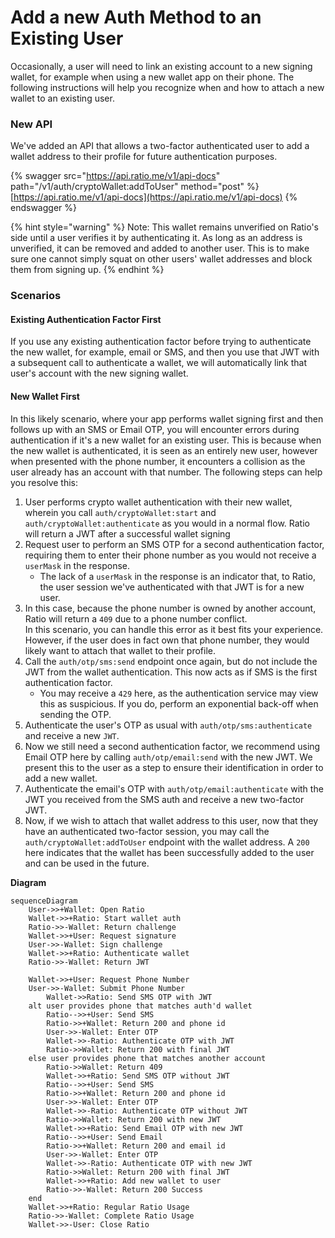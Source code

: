# Add a new Auth Method to an Existing User

Occasionally, a user will need to link an existing account to a new signing wallet, for example when using a new wallet app on their phone. The following instructions will help you recognize when and how to attach a new wallet to an existing user.

### New API

We've added an API that allows a two-factor authenticated user to add a wallet address to their profile for future authentication purposes.&#x20;

{% swagger src="https://api.ratio.me/v1/api-docs" path="/v1/auth/cryptoWallet:addToUser" method="post" %}
[https://api.ratio.me/v1/api-docs](https://api.ratio.me/v1/api-docs)
{% endswagger %}

{% hint style="warning" %}
Note: This wallet remains unverified on Ratio's side until a user verifies it by authenticating it. As long as an address is unverified, it can be removed and added to another user. This is to make sure one cannot simply squat on other users' wallet addresses and block them from signing up.
{% endhint %}

### Scenarios

#### Existing Authentication Factor First

If you use any existing authentication factor before trying to authenticate the new wallet, for example, email or SMS, and then you use that JWT with a subsequent call to authenticate a wallet, we will automatically link that user's account with the new signing wallet.

#### New Wallet First

In this likely scenario, where your app performs wallet signing first and then follows up with an SMS or Email OTP, you will encounter errors during authentication if it's a new wallet for an existing user. This is because when the new wallet is authenticated, it is seen as an entirely new user, however when presented with the phone number, it encounters a collision as the user already has an account with that number. The following steps can help you resolve this:

1. User performs crypto wallet authentication with their new wallet, wherein you call `auth/cryptoWallet:start` and `auth/cryptoWallet:authenticate` as you would in a normal flow. Ratio will return a JWT after a successful wallet signing
2. Request user to perform an SMS OTP for a second authentication factor, requiring them to enter their phone number as you would not receive a `userMask` in the response.
   * The lack of a `userMask` in the response is an indicator that, to Ratio, the user session we've authenticated with that JWT is for a new user.
3. In this case, because the phone number is owned by another account, Ratio will return a `409` due to a phone number conflict.\
   In this scenario, you can handle this error as it best fits your experience. However, if the user does in fact own that phone number, they would likely want to attach that wallet to their profile.
4. Call the `auth/otp/sms:send` endpoint once again, but do not include the JWT from the wallet authentication. This now acts as if SMS is the first authentication factor.
   * You may receive a `429` here, as the authentication service may view this as suspicious. If you do, perform an exponential back-off when sending the OTP.
5. Authenticate the user's OTP as usual with `auth/otp/sms:authenticate` and receive a new `JWT`.
6. Now we still need a second authentication factor, we recommend using Email OTP here by calling `auth/otp/email:send` with the new JWT. We present this to the user as a step to ensure their identification in order to add a new wallet.
7. Authenticate the email's OTP with `auth/otp/email:authenticate` with the JWT you received from the SMS auth and receive a new two-factor JWT.
8. Now, if we wish to attach that wallet address to this user, now that they have an authenticated two-factor session, you may call the `auth/cryptoWallet:addToUser` endpoint with the wallet address. A `200` here indicates that the wallet has been successfully added to the user and can be used in the future.

**Diagram**

```mermaid
sequenceDiagram
    User->>+Wallet: Open Ratio
    Wallet->>+Ratio: Start wallet auth
    Ratio->>-Wallet: Return challenge
    Wallet->>+User: Request signature
    User->>-Wallet: Sign challenge
    Wallet->>+Ratio: Authenticate wallet
    Ratio->>-Wallet: Return JWT

    Wallet->>+User: Request Phone Number
    User->>-Wallet: Submit Phone Number
        Wallet->>Ratio: Send SMS OTP with JWT
    alt user provides phone that matches auth'd wallet
        Ratio-->>+User: Send SMS
        Ratio->>+Wallet: Return 200 and phone id
        User->>-Wallet: Enter OTP
        Wallet->>-Ratio: Authenticate OTP with JWT
        Ratio->>Wallet: Return 200 with final JWT
    else user provides phone that matches another account
        Ratio->>Wallet: Return 409
        Wallet->>+Ratio: Send SMS OTP without JWT
        Ratio-->>+User: Send SMS
        Ratio->>+Wallet: Return 200 and phone id
        User->>-Wallet: Enter OTP
        Wallet->>-Ratio: Authenticate OTP without JWT
        Ratio->>Wallet: Return 200 with new JWT
        Wallet->>+Ratio: Send Email OTP with new JWT
        Ratio-->>+User: Send Email
        Ratio->>+Wallet: Return 200 and email id
        User->>-Wallet: Enter OTP
        Wallet->>-Ratio: Authenticate OTP with new JWT
        Ratio->>Wallet: Return 200 with final JWT
        Wallet->>+Ratio: Add new wallet to user
        Ratio->>-Wallet: Return 200 Success
    end
    Wallet->>+Ratio: Regular Ratio Usage
    Ratio->>-Wallet: Complete Ratio Usage
    Wallet->>-User: Close Ratio
```

